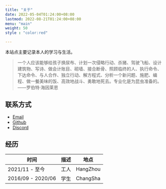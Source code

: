 ```yaml
---
title: "关于"
date: 2022-05-04T01:24:00+08:00
lastmod: 2022-08-21T01:24:00+08:00
menu: "main"
weight: 50
style : "color:red"

---
```


本站点主要记录本人的学习与生活。

> 一个人应该能够给孩子换尿布、计划一次侵略行动、杀猪、驾驶飞船、设计建筑物、写诗、做会计账目、砌墙、接合断骨、照顾临终的人、执行命令、下达命令、与人合作、独立行动、解方程式、分析一个新问题、施肥、编程、做一餐美味的饭、高效地战斗、勇敢地死去。专业化是为昆虫准备的。——罗伯特·海因莱恩


## 联系方式

* [Email](mailto:bebtterthanme@gmail.com)
* [Github](https://github.com/N-index)
* [Discord](https://discord.com/users/jaufey#9797)

## 经历

|  时间|   描述 | 地点 |
| ----- | :----:  |------- |
| 2021/11 - 至今|    工人    | HangZhou |
| 2016/09 - 2020/06 | 学生      | ChangSha |



